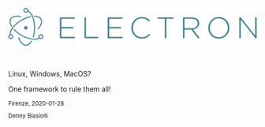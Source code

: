 ![Electron logo](slides/electron/images/electron_logo.svg)

&nbsp;

Linux, Windows, MacOS?

One framework to rule them all!

<small>

Firenze, 2020-01-28

Denny Biasiolli

</small>

<aside class="notes">
</aside>
